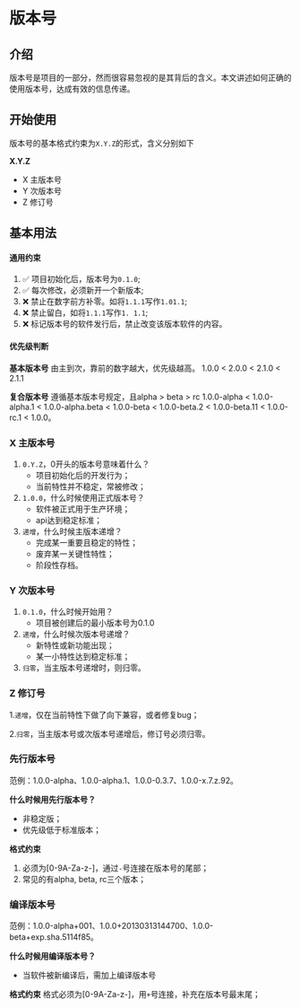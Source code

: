 # 版本号

## 介绍

版本号是项目的一部分，然而很容易忽视的是其背后的含义。本文讲述如何正确的使用版本号，达成有效的信息传递。

## 开始使用

版本号的基本格式约束为`X.Y.Z`的形式，含义分别如下

**X.Y.Z**
- X 主版本号
- Y 次版本号
- Z 修订号

## 基本用法

#### 通用约束

1. ✅ 项目初始化后，版本号为`0.1.0`;
2. ✅ 每次修改，必须新开一个新版本;
3. ❌ 禁止在数字前方补零。如将`1.1.1`写作`1.01.1`;
4. ❌ 禁止留白，如将`1.1.1`写作`1. 1.1`;
5. ❌ 标记版本号的软件发行后，禁止改变该版本软件的内容。

#### 优先级判断
  
**基本版本号**
由主到次，靠前的数字越大，优先级越高。
1.0.0 < 2.0.0 < 2.1.0 < 2.1.1

**复合版本号**
遵循基本版本号规定，且alpha > beta > rc
1.0.0-alpha < 1.0.0-alpha.1 < 1.0.0-alpha.beta < 1.0.0-beta < 1.0.0-beta.2 < 1.0.0-beta.11 < 1.0.0-rc.1 < 1.0.0。


### X 主版本号


1. `0.Y.Z`，0开头的版本号意味着什么？
   - 项目初始化后的开发行为；
   - 当前特性并不稳定，常被修改；
2. `1.0.0`，什么时候使用正式版本号？
   - 软件被正式用于生产环境；
   - api达到稳定标准；
3. `递增`，什么时候主版本递增？
   - 完成某一重要且稳定的特性；
   - 废弃某一关键性特性；
   - 阶段性存档。


### Y 次版本号

1. `0.1.0`，什么时候开始用？
   - 项目被创建后的最小版本号为0.1.0
2. `递增`，什么时候次版本号递增？
   - 新特性或新功能出现；
   - 某一小特性达到稳定标准；
3. `归零`，当主版本号递增时，则归零。

### Z 修订号

1.`递增`，仅在当前特性下做了向下兼容，或者修复bug；
  
2.`归零`，当主版本号或次版本号递增后，修订号必须归零。

### 先行版本号

范例：1.0.0-alpha、1.0.0-alpha.1、1.0.0-0.3.7、1.0.0-x.7.z.92。

**什么时候用先行版本号？**

- 非稳定版；
- 优先级低于标准版本； 

**格式约束**
1. 必须为[0-9A-Za-z-]，通过`-`号连接在版本号的尾部；
2. 常见的有alpha, beta, rc三个版本；

### 编译版本号

范例：1.0.0-alpha+001、1.0.0+20130313144700、1.0.0-beta+exp.sha.5114f85。

**什么时候用编译版本号？**
- 当软件被新编译后，需加上编译版本号

**格式约束**
格式必须为[0-9A-Za-z-]，用`+`号连接，补充在版本号最末尾；
